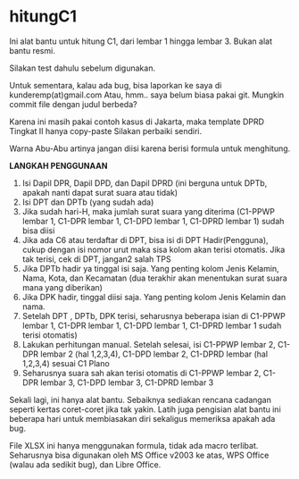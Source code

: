 # hitungC1
Ini alat bantu untuk hitung C1, dari lembar 1 hingga lembar 3.  Bukan alat bantu resmi.

Silakan test dahulu sebelum digunakan.

Untuk sementara, kalau ada bug, bisa laporkan ke saya di kunderemp(at)gmail.com
Atau, hmm.. saya belum biasa pakai git. 
Mungkin commit file dengan judul berbeda?

Karena ini masih pakai contoh kasus di Jakarta, maka template DPRD Tingkat II hanya copy-paste
Silakan perbaiki sendiri.

Warna Abu-Abu artinya jangan diisi karena berisi formula untuk menghitung.

**LANGKAH PENGGUNAAN**
1. Isi Dapil DPR, Dapil DPD, dan Dapil DPRD (ini berguna untuk DPTb, apakah nanti dapat surat suara atau tidak)
2. Isi DPT dan DPTb (yang sudah ada)
3. Jika sudah hari-H, maka jumlah surat suara yang diterima (C1-PPWP lembar 1, C1-DPR lembar 1, C1-DPD lembar 1, C1-DPRD lembar 1) sudah bisa diisi
4. Jika ada C6 atau terdaftar di DPT, bisa isi di DPT Hadir(Pengguna), cukup dengan isi nomor urut maka sisa kolom akan terisi otomatis. Jika tak terisi, cek di DPT, jangan2 salah TPS
5. Jika DPTb hadir ya tinggal isi saja.  Yang penting kolom Jenis Kelamin, Nama, Kota, dan Kecamatan (dua terakhir akan menentukan surat suara mana yang diberikan)
6. Jika DPK hadir, tinggal diisi saja. Yang penting kolom Jenis Kelamin dan nama.
7. Setelah DPT , DPTb, DPK terisi, seharusnya beberapa isian di C1-PPWP lembar 1, C1-DPR lembar 1, C1-DPD lembar 1, C1-DPRD lembar 1 sudah terisi otomatis)
8. Lakukan perhitungan manual. Setelah selesai, isi C1-PPWP lembar 2, C1-DPR lembar 2 (hal 1,2,3,4), C1-DPD lembar 2, C1-DPRD lembar  (hal 1,2,3,4) sesuai C1 Plano
9. Seharusnya suara sah akan terisi otomatis di C1-PPWP lembar 2, C1-DPR lembar 3, C1-DPD lembar 3, C1-DPRD lembar 3

Sekali lagi, ini hanya alat bantu. Sebaiknya sediakan rencana cadangan seperti kertas coret-coret jika tak yakin.
Latih juga pengisian alat bantu ini beberapa hari untuk membiasakan diri sekaligus memeriksa apakah ada bug.

File XLSX ini hanya menggunakan formula, tidak ada macro terlibat. Seharusnya bisa digunakan oleh MS Office v2003 ke atas, WPS Office (walau ada sedikit bug), dan Libre Office.



